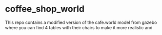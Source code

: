 # coffee_shop_world
This repo contains a modified version of the cafe.world model from gazebo where you can find 4 tables with their chairs to make it more realistic and 
